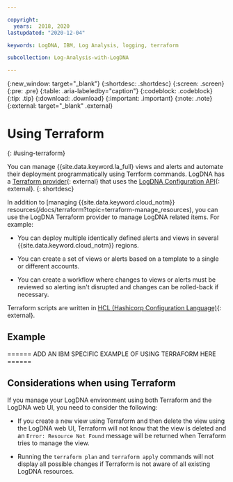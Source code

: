 ```yaml
---

copyright:
  years:  2018, 2020
lastupdated: "2020-12-04"

keywords: LogDNA, IBM, Log Analysis, logging, terraform

subcollection: Log-Analysis-with-LogDNA

---
```


{:new_window: target="_blank"}
{:shortdesc: .shortdesc}
{:screen: .screen}
{:pre: .pre}
{:table: .aria-labeledby="caption"}
{:codeblock: .codeblock}
{:tip: .tip}
{:download: .download}
{:important: .important}
{:note: .note}
{:external: target="_blank" .external}

# Using Terraform
{: #using-terraform}

You can manage {{site.data.keyword.la_full} views and alerts and automate their deployment programmatically using Terrform commands. LogDNA has a [Terraform provider](https://registry.terraform.io/providers/logdna/logdna/latest){: external} that uses the [LogDNA Configuration API](https://docs.logdna.com/reference#getting-started-with-the-configuration-api){: external}.
{: shortdesc}

In addition to [managing {{site.data.keyword.cloud_notm}} resources(/docs/terraform?topic=terraform-manage_resources), you can use the LogDNA Terraform provider to manage LogDNA related items.  For example:

* You can deploy multiple identically defined alerts and views in several {{site.data.keyword.cloud_notm}} regions.

* You can create a set of views or alerts based on a template to a single or different accounts.

* You can create a workflow where changes to views or alerts must be reviewed so alerting isn't disrupted and changes can be rolled-back if necessary. 

Terraform scripts are written in [HCL (Hashicorp Configuration Language)](https://www.terraform.io/docs/configuration/syntax.html){: external}.

## Example

====== ADD AN IBM SPECIFIC EXAMPLE OF USING TERRAFORM HERE ======

## Considerations when using Terraform

If you manage your LogDNA environment using both Terraform and the LogDNA web UI, you need to consider the following:

* If you create a new view using Terraform and then delete the view using the LogDNA web UI, Terraform will not know that the view is deleted and an `Error: Resource Not Found` message will be returned when Terraform tries to manage the view.

* Running the `terraform plan` and `terraform apply` commands will not display all possible changes if Terraform is not aware of all existing LogDNA resources.


